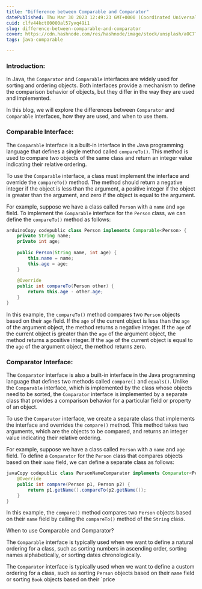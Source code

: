 ```yaml
---
title: "Difference between Comparable and Comparator"
datePublished: Thu Mar 30 2023 12:49:23 GMT+0000 (Coordinated Universal Time)
cuid: clfv44kct00000al57yvq49i1
slug: difference-between-comparable-and-comparator
cover: https://cdn.hashnode.com/res/hashnode/image/stock/unsplash/aOC7TSLb1o8/upload/c464f016a99e0e74e8162c431c773d93.jpeg
tags: java-comparable

---
```


### Introduction:

In Java, the `Comparator` and `Comparable` interfaces are widely used for sorting and ordering objects. Both interfaces provide a mechanism to define the comparison behavior of objects, but they differ in the way they are used and implemented.

In this blog, we will explore the differences between `Comparator` and `Comparable` interfaces, how they are used, and when to use them.

### Comparable Interface:

The `Comparable` interface is a built-in interface in the Java programming language that defines a single method called `compareTo()`. This method is used to compare two objects of the same class and return an integer value indicating their relative ordering.

To use the `Comparable` interface, a class must implement the interface and override the `compareTo()` method. The method should return a negative integer if the object is less than the argument, a positive integer if the object is greater than the argument, and zero if the object is equal to the argument.

For example, suppose we have a class called `Person` with a `name` and `age` field. To implement the `Comparable` interface for the `Person` class, we can define the `compareTo()` method as follows:

```java
arduinoCopy codepublic class Person implements Comparable<Person> {
    private String name;
    private int age;
    
    public Person(String name, int age) {
        this.name = name;
        this.age = age;
    }
    
    @Override
    public int compareTo(Person other) {
        return this.age - other.age;
    }
}
```

In this example, the `compareTo()` method compares two `Person` objects based on their `age` field. If the `age` of the current object is less than the `age` of the argument object, the method returns a negative integer. If the `age` of the current object is greater than the `age` of the argument object, the method returns a positive integer. If the `age` of the current object is equal to the `age` of the argument object, the method returns zero.

### Comparator Interface:

The `Comparator` interface is also a built-in interface in the Java programming language that defines two methods called `compare()` and `equals()`. Unlike the `Comparable` interface, which is implemented by the class whose objects need to be sorted, the `Comparator` interface is implemented by a separate class that provides a comparison behavior for a particular field or property of an object.

To use the `Comparator` interface, we create a separate class that implements the interface and overrides the `compare()` method. This method takes two arguments, which are the objects to be compared, and returns an integer value indicating their relative ordering.

For example, suppose we have a class called `Person` with a `name` and `age` field. To define a `Comparator` for the `Person` class that compares objects based on their `name` field, we can define a separate class as follows:

```java
javaCopy codepublic class PersonNameComparator implements Comparator<Person> {
    @Override
    public int compare(Person p1, Person p2) {
        return p1.getName().compareTo(p2.getName());
    }
}
```

In this example, the `compare()` method compares two `Person` objects based on their `name` field by calling the `compareTo()` method of the `String` class.

When to use Comparable and Comparator?

The `Comparable` interface is typically used when we want to define a natural ordering for a class, such as sorting numbers in ascending order, sorting names alphabetically, or sorting dates chronologically.

The `Comparator` interface is typically used when we want to define a custom ordering for a class, such as sorting `Person` objects based on their `name` field or sorting `Book` objects based on their \`price